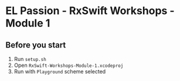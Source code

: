 # EL Passion - RxSwift Workshops - Module 1

## Before you start

1. Run `setup.sh`
2. Open `RxSwift-Workshops-Module-1.xcodeproj`
3. Run with `Playground` scheme selected
